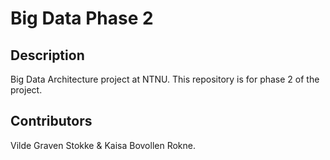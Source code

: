 # Big Data Phase 2

## Description
Big Data Architecture project at NTNU. This repository is for phase 2 of the project.

## Contributors
Vilde Graven Stokke & Kaisa Bovollen Rokne.
